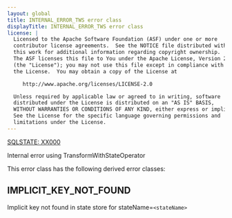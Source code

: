 ```yaml
---
layout: global
title: INTERNAL_ERROR_TWS error class
displayTitle: INTERNAL_ERROR_TWS error class
license: |
  Licensed to the Apache Software Foundation (ASF) under one or more
  contributor license agreements.  See the NOTICE file distributed with
  this work for additional information regarding copyright ownership.
  The ASF licenses this file to You under the Apache License, Version 2.0
  (the "License"); you may not use this file except in compliance with
  the License.  You may obtain a copy of the License at

     http://www.apache.org/licenses/LICENSE-2.0

  Unless required by applicable law or agreed to in writing, software
  distributed under the License is distributed on an "AS IS" BASIS,
  WITHOUT WARRANTIES OR CONDITIONS OF ANY KIND, either express or implied.
  See the License for the specific language governing permissions and
  limitations under the License.
---
```


<!--
  DO NOT EDIT THIS FILE.
  It was generated automatically by `org.apache.spark.SparkThrowableSuite`.
-->

[SQLSTATE: XX000](sql-error-conditions-sqlstates.html#class-XX-internal-error)

Internal error using TransformWithStateOperator

This error class has the following derived error classes:

## IMPLICIT_KEY_NOT_FOUND

Implicit key not found in state store for stateName=`<stateName>`


